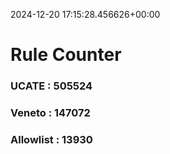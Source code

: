 2024-12-20 17:15:28.456626+00:00
# Rule Counter 
 ### UCATE : 505524

 ### Veneto : 147072

 ### Allowlist : 13930